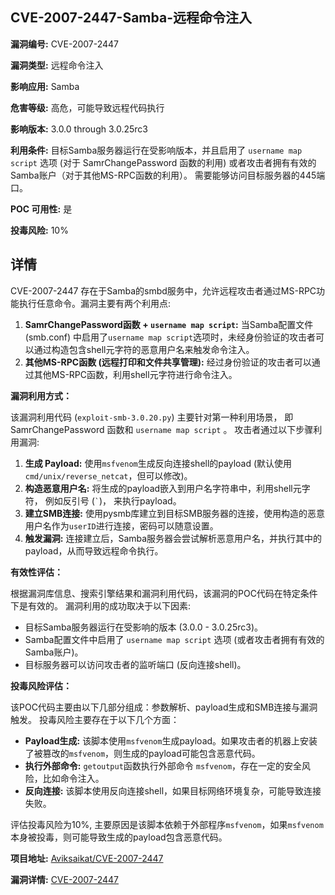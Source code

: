 ## CVE-2007-2447-Samba-远程命令注入

**漏洞编号:** CVE-2007-2447

**漏洞类型:** 远程命令注入

**影响应用:** Samba

**危害等级:** 高危，可能导致远程代码执行

**影响版本:** 3.0.0 through 3.0.25rc3

**利用条件:** 目标Samba服务器运行在受影响版本，并且启用了 `username map script` 选项 (对于 SamrChangePassword 函数的利用) 或者攻击者拥有有效的Samba账户（对于其他MS-RPC函数的利用）。 需要能够访问目标服务器的445端口。

**POC 可用性:** 是

**投毒风险:** 10%

## 详情

CVE-2007-2447 存在于Samba的smbd服务中，允许远程攻击者通过MS-RPC功能执行任意命令。漏洞主要有两个利用点:

1.  **SamrChangePassword函数 + `username map script`:** 当Samba配置文件 (smb.conf) 中启用了`username map script`选项时，未经身份验证的攻击者可以通过构造包含shell元字符的恶意用户名来触发命令注入。
2.  **其他MS-RPC函数 (远程打印和文件共享管理):** 经过身份验证的攻击者可以通过其他MS-RPC函数，利用shell元字符进行命令注入。

**漏洞利用方式：**

该漏洞利用代码 (`exploit-smb-3.0.20.py`) 主要针对第一种利用场景， 即 SamrChangePassword 函数和 `username map script` 。 攻击者通过以下步骤利用漏洞:

1.  **生成 Payload:**  使用`msfvenom`生成反向连接shell的payload (默认使用`cmd/unix/reverse_netcat`，但可以修改)。
2.  **构造恶意用户名:** 将生成的payload嵌入到用户名字符串中，利用shell元字符， 例如反引号 (`` ` ``)， 来执行payload。
3.  **建立SMB连接:** 使用pysmb库建立到目标SMB服务器的连接，使用构造的恶意用户名作为`userID`进行连接，密码可以随意设置。
4.  **触发漏洞:**  连接建立后，Samba服务器会尝试解析恶意用户名，并执行其中的payload，从而导致远程命令执行。

**有效性评估：**

根据漏洞库信息、搜索引擎结果和漏洞利用代码，该漏洞的POC代码在特定条件下是有效的。 漏洞利用的成功取决于以下因素:

*   目标Samba服务器运行在受影响的版本 (3.0.0 - 3.0.25rc3)。
*   Samba配置文件中启用了 `username map script` 选项 (或者攻击者拥有有效的Samba账户)。
*   目标服务器可以访问攻击者的监听端口 (反向连接shell)。

**投毒风险评估：**

该POC代码主要由以下几部分组成：参数解析、payload生成和SMB连接与漏洞触发。 投毒风险主要存在于以下几个方面：

*   **Payload生成:** 该脚本使用`msfvenom`生成payload。如果攻击者的机器上安装了被篡改的`msfvenom`，则生成的payload可能包含恶意代码。
*   **执行外部命令:** `getoutput`函数执行外部命令 `msfvenom`，存在一定的安全风险，比如命令注入。
*   **反向连接:** 该脚本使用反向连接shell，如果目标网络环境复杂，可能导致连接失败。

 评估投毒风险为10%, 主要原因是该脚本依赖于外部程序`msfvenom`，如果`msfvenom`本身被投毒，则可能导致生成的payload包含恶意代码。


**项目地址:** [Aviksaikat/CVE-2007-2447](https://github.com/Aviksaikat/CVE-2007-2447)

**漏洞详情:** [CVE-2007-2447](https://nvd.nist.gov/vuln/detail/CVE-2007-2447)
